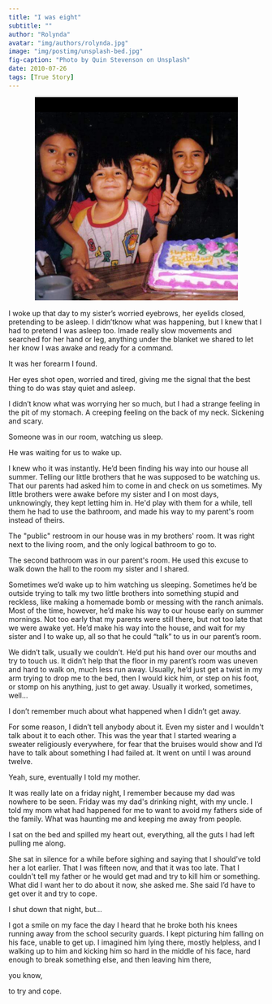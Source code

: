 ```yaml
---
title: "I was eight"
subtitle: ""
author: "Rolynda"
avatar: "img/authors/rolynda.jpg"
image: "img/postimg/unsplash-bed.jpg"
fig-caption: "Photo by Quin Stevenson on Unsplash"
date: 2010-07-26 
tags: [True Story]
---
```

<center>
<img src="/img/embeddedpics/Ro11bday.jpg" alt="8 year old Roly" width="400"/>
</center>

I woke up that day to my sister’s worried eyebrows, her eyelids closed, pretending to be asleep. 
I didn’tknow what was happening, but I knew that I had to pretend I was asleep too. 
Imade really slow movements and searched for her hand or leg, anything under
the blanket we shared to let her know I was awake and ready for a command.

It was her forearm I found. 

Her eyes shot open, worried and tired, giving me the
signal that the best thing to do was stay quiet and asleep.

I didn’t know what was worrying her so much, but I had a strange feeling in the pit of my
stomach. A creeping feeling on the back of my neck. Sickening and
scary. 

Someone was in our room, watching us sleep. 

He was waiting for us to wake up.

I knew who it was instantly. He’d been finding his way into our house all summer.
Telling our little brothers that he was supposed to be watching us. That our
parents had asked him to come in and check on us sometimes. My little brothers
were awake before my sister and I on most days, unknowingly, they kept letting
him in. He'd play with them for a while, tell them he had to use the bathroom, and
made his way to my parent's room instead of theirs.

The "public" restroom in our house was in my brothers' room. It was right next to
the living room, and the only logical bathroom to go to. 

The second bathroom was in our parent's room. 
He used this excuse to walk down the hall to the room my sister and I shared.

Sometimes we’d wake up to him watching us sleeping. Sometimes he’d be
outside trying to talk my two little brothers into something stupid and reckless, like
making a homemade bomb or messing with the ranch animals. 
Most of the time, however, he’d make his way to our house early on summer mornings. 
Not too early that my parents were still there, but not too late that we were awake yet. He’d make his way into the house, and
wait for my sister and I to wake up, all so that he could “talk” to us in our parent’s
room.

We didn’t talk, usually we couldn’t.
He’d put his hand over our mouths and try to touch us. 
It didn’t help that the floor in my parent’s room was uneven and hard to
walk on, much less run away. Usually, he’d just get a twist in my arm trying to drop
me to the bed, then I would kick him, or step on his foot, or stomp on his anything,
just to get away. Usually it worked, sometimes, well...

I don’t remember much about what happened when I didn’t get away.

For some reason, I didn’t tell anybody about it. Even my sister and I wouldn't talk about it to each other.
This was the year that I started wearing a sweater religiously everywhere, for fear that the bruises would show
and I’d have to talk about something I had failed at. It went on until I was around twelve.


Yeah, sure, eventually I told my mother.


It was really late on a friday night, I remember because my dad was nowhere to
be seen. Friday was my dad's drinking night, with my uncle. I told my mom what
had happened for me to want to avoid my fathers side of the family. What was haunting
me and keeping me away from people.

I sat on the bed and spilled my heart out, everything, all the guts I had left pulling me along.

She sat in silence for a while before sighing and saying that I should’ve told her a lot earlier. 
That I was fifteen now, and that it was too late. That I couldn't tell my father or he would get mad and try to kill him or something. 
What did I want her to do about it now, she asked me. She said I’d have to get over it and try to cope.

I shut down that night, but...

I got a smile on my face the day I heard that he broke both his knees running away from
the school security guards. I kept picturing him falling on his face, unable to get
up. I imagined him lying there, mostly helpless, and I walking up to him and
kicking him so hard in the middle of his face, hard enough to break something
else, and then leaving him there,

you know, 

to try and cope.

